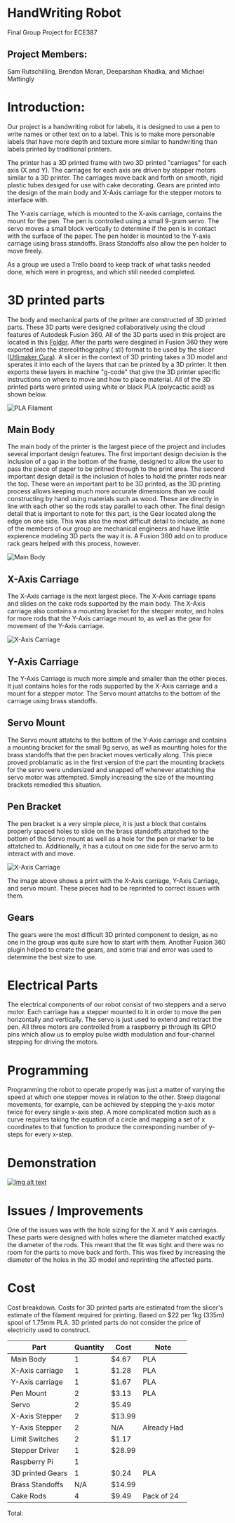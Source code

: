 # HandWriting Robot
Final Group Project for ECE387


## Project Members:
Sam Rutschilling, Brendan Moran, Deeparshan Khadka, and Michael Mattingly


# Introduction:

Our project is a handwriting robot for labels, it is designed to use a pen to write names or other text on to a label. This is to make more personable labels that have more depth and texture more similar to handwriting than labels printed by traditional printers.

The printer has a 3D printed frame with two 3D printed "carriages" for each axis (X and Y). The carriages for each axis are driven by stepper motors similar to a 3D printer. The carriages move back and forth on smooth, rigid plastic tubes desiged for use with cake decorating. Gears are printed into the design of the main body and X-Axis carriage for the stepper motors to interface with.

The Y-axis carriage, which is mounted to the X-axis carriage, contains the mount for the pen. The pen is controlled using a small 9-gram servo. The servo moves a small block vertically to determine if the pen is in contact with the surface of the paper. The pen holder is mounted to the Y-axis carriage using brass standoffs. Brass Standoffs also allow the pen holder to move freely.

As a group we used a Trello board to keep track of what tasks needed done, which were in progress, and which still needed completed.

# 3D printed parts

The body and mechanical parts of the pritner are constructed of 3D printed parts. These 3D parts were designed collaboratively using the cloud features of Autodesk Fusion 360. All of the 3D parts used in this project are located in this [Folder](https://github.com/rutschsr/ece387FinalGroupProject/tree/main/3-D%20printed%20parts). After the parts were desgined in Fusion 360 they were exported into the  stereolithography (.stl) format to be used by the slicer ([Utlimaker Cura](https://ultimaker.com/software/ultimaker-cura)). A slicer in the context of 3D printing takes a 3D model and sperates it into each of the layers that can be printed by a 3D printer. It then exports these layers in machine "g-code" that give the 3D printer specific instructions on where to move and how to place material. All of the 3D printed parts were printed using white or black PLA (polycactic acid) as shown below.

![PLA Filament](https://srutschilling.net/ECE387/ToyProject/Images/Filament.JPEG)

## Main Body

The main body of the printer is the largest piece of the project and includes several important design features. The first important design decision is the inclusion of a gap in the bottom of the frame, designed to allow the user to pass the piece of paper to be pritned through to the print area. The second important design detail is the inclusion of holes to hold the printer rods near the top. These were an important part to be 3D printed, as the 3D printing process allows keeping much more accurate dimensions than we could constructing by hand using materials such as wood. These are directly in line with each other so the rods stay parallel to each other. The final design detail that is important to note for this part, is the Gear located along the edge on one side. This was also the most difficult detail to include, as none of the members of our group are mechanical engineers and have little expierence modeling 3D parts the way it is. A Fusion 360 add on to produce rack gears helped with this process, however. 

![Main Body](https://github.com/rutschsr/ece387FinalGroupProject/blob/main/Pictures/IMG_4815.JPEG)

## X-Axis Carriage

The X-Axis carriage is the next largest piece. The X-Axis carriage spans and slides on the cake rods supported by the main body. The X-Axis carriage also contains a mounting bracket for the stepper motor, and holes for more rods that the Y-Axis carriage mount to, as well as the gear for movement of the Y-Axis carriage.

![X-Axis Carriage](https://github.com/rutschsr/ece387FinalGroupProject/blob/main/Pictures/IMG_4828.JPEG)

## Y-Axis Carriage

The Y-Axis Carriage is much more simple and smaller than the other pieces. It just contains holes for the rods supported by the X-Axis carriage and a mount for a stepper motor. The Servo mount attatchs to the bottom of the carriage using brass standoffs.


## Servo Mount

The Servo mount attatchs to the bottom of the Y-Axis carriage and contains a mounting bracket for the small 9g servo, as well as mounting holes for the brass standoffs that the pen bracket moves vertically along. This piece proved problamatic as in the first version of the part the mounting brackets for the servo were undersized and snapped off whenever attatching the servo motor was attempted. Simply increasing the size of the mounting brackets remedied this situation.

## Pen Bracket

The pen bracket is a very simple piece, it is just a block that contains properly spaced holes to slide on the brass standoffs attatched to the bottom of the Servo mount as well as a hole for the pen or marker to be attatched to. Additionally, it has a cutout on one side for the servo arm to interact with and move.

![X-Axis Carriage](https://github.com/rutschsr/ece387FinalGroupProject/blob/main/Pictures/IMG_4900.JPEG)

The image above shows a print with the X-Axis carriage, Y-Axis Carriage, and servo mount. These pieces had to be reprinted to correct issues with them.

## Gears

The gears were the most difficult 3D printed component to design, as no one in the group was quite sure how to start with them. Another Fusion 360 plugin helped to create the gears, and some trial and error was used to determine the best size to use.

# Electrical Parts

The electrical components of our robot consist of two steppers and a servo motor. Each carriage has a stepper mounted to it in order to move the pen horizontally and vertically. The servo is just used to extend and retract the pen. All three motors are controlled from a raspberry pi through its GPIO pins which allow us to employ pulse width modulation and four-channel stepping for driving the motors.

# Programming

Programming the robot to operate properly was just a matter of varying the speed at which one stepper moves in relation to the other. Steep diagonal movements, for example, can be achieved by stepping the y-axis motor twice for every single x-axis step. A more complicated motion such as a curve requires taking the equation of a circle and mapping a set of x coordinates to that function to produce the corresponding number of y-steps for every x-step.

# Demonstration

[![Img alt text](https://img.youtube.com/vi/LLpY4BQX6XM/0.jpg)](https://www.youtube.com/watch?v=LLpY4BQX6XM)

# Issues / Improvements

One of the issues was with the hole sizing for the X and Y axis carriages. These parts were designed with holes where the diameter matched exactly the diameter of the rods. This meant that the fit was tight and there was no room for the parts to move back and forth. This was fixed by increasing the diameter of the holes in the 3D model and reprinting the affected parts.

# Cost

Cost breakdown. Costs for 3D printed parts are estimated from the slicer's estimate of the filament required for printing. Based on $22 per 1kg (335m) spool of 1.75mm PLA. 3D printed parts do not consider the price of electricity used to construct.

| Part | Quantity | Cost | Note |
| --- | ----------- | --- | --- |
| Main Body | 1 | $4.67 | PLA |
| X-Axis carriage | 1 | $1.28 | PLA |
| Y-Axis carriage  | 1 | $1.67 | PLA |
| Pen Mount | 2 | $3.13 | PLA |
| Servo | 2 | $5.49 |  |
| X-Axis Stepper| 2 | $13.99 |  |
| Y-Axis Stepper| 2 | N/A | Already Had |
| Limit Switches | 2 | $1.17 |  |
| Stepper Driver| 1 | $28.99|  |
| Raspberry Pi | 1 | |  |
| 3D printed Gears | 1 | $0.24 | PLA |
| Brass Standoffs | N/A | $14.99 |  |
| Cake Rods | 4 | $9.49 | Pack of 24 |


Total: 


